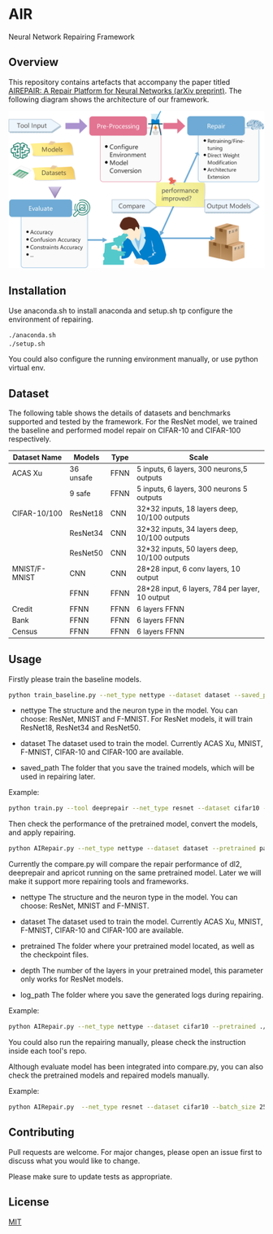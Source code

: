 # AIR

Neural Network Repairing Framework

## Overview

This repository contains artefacts that accompany the paper titled [AIREPAIR: A Repair Platform for Neural Networks
 (arXiv preprint)](https://arxiv.org/pdf/2211.15387.pdf). The following diagram shows the architecture of our framework.

![AIRepair process diagram](AIRepair.png)

## Installation

Use anaconda.sh to install anaconda and setup.sh tp configure the environment of repairing.

```bash
./anaconda.sh
./setup.sh
```
You could also configure the running environment manually, or use python virtual env. 

## Dataset

The following table shows the details of datasets and benchmarks supported and tested by the framework. For the ResNet model, we trained the baseline and performed model repair on CIFAR-10 and CIFAR-100 respectively.

| Dataset Name  | Models    | Type | Scale                                           |
|---------------|-----------|------|-------------------------------------------------|
| ACAS Xu       | 36 unsafe | FFNN | 5 inputs, 6 layers, 300 neurons,5 outputs       |
|               | 9 safe    | FFNN | 5 inputs, 6 layers, 300 neurons 5 outputs       |
| CIFAR-10/100  | ResNet18  | CNN  | 32*32 inputs, 18 layers deep, 10/100 outputs    |
|               | ResNet34  | CNN  | 32*32 inputs, 34 layers deep, 10/100 outputs    |
|               | ResNet50  | CNN  | 32*32 inputs, 50 layers deep, 10/100 outputs    |
| MNIST/F-MNIST | CNN       | CNN  | 28*28 input, 6 conv layers, 10 output           |
|               | FFNN      | FFNN | 28*28 input, 6 layers, 784 per layer, 10 output |
| Credit        | FFNN      | FFNN | 6 layers FFNN                                   |
| Bank          | FFNN      | FFNN | 6 layers FFNN                                   |
| Census        | FFNN      | FFNN | 6 layers FFNN                                   |

## Usage

Firstly please train the baseline models.
```bash
python train_baseline.py --net_type nettype --dataset dataset --saved_path path
```
+ nettype The structure and the neuron type in the model. You can choose: ResNet, MNIST and F-MNIST. For ResNet models, it will train ResNet18, ResNet34 and ResNet50.

+ dataset The dataset used to train the model. Currently ACAS Xu, MNIST, F-MNIST, CIFAR-10 and CIFAR-100 are available.

+ saved_path The folder that you save the trained models, which will be used in repairing later.

Example: 

```bash
python train.py --tool deeprepair --net_type resnet --dataset cifar10 --depth 18
```

Then check the performance of the pretrained model, convert the models, and apply repairing.

```bash
python AIRepair.py --net_type nettype --dataset dataset --pretrained path --log_path path --depth depth
```
Currently the compare.py will compare the repair performance of dl2, deeprepair and apricot running on the same pretrained model. Later we will make it support more repairing tools and frameworks.

+ nettype The structure and the neuron type in the model. You can choose: ResNet, MNIST and F-MNIST.

+ dataset The dataset used to train the model. Currently ACAS Xu, MNIST, F-MNIST, CIFAR-10 and CIFAR-100 are available.

+ pretrained The folder where your pretrained model located, as well as the checkpoint files.

+ depth The number of the layers in your pretrained model, this parameter only works for ResNet models.

+ log_path The folder where you save the generated logs during repairing.

Example:

```bash
python AIRepair.py --net_type nettype --dataset cifar10 --pretrained ./trained_models/resnet_cifar10 --log_path ./logs/repair_resnet_cifar10 --depth 18
```

You could also run the repairing manually, please check the instruction inside each tool's repo.

Although evaluate model has been integrated into compare.py, you can also check the pretrained models and repaired models manually.

Example:

```bash
python AIRepair.py  --net_type resnet --dataset cifar10 --batch_size 256 --workers 4 --lr 0.1 --depth 18 --pretrained ./CSimilarityT.pt --checkmodel
```


## Contributing
Pull requests are welcome. For major changes, please open an issue first to discuss what you would like to change.

Please make sure to update tests as appropriate.

## License
[MIT](https://choosealicense.com/licenses/mit/)
